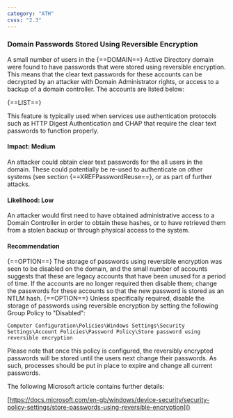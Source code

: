 ```yaml
---
category: "ATH"
cvss: "2.3"
---
```

### Domain Passwords Stored Using Reversible Encryption
A small number of users in the {==DOMAIN==} Active Directory domain were found to have passwords that were stored using reversible encryption. This means that the clear text passwords for these accounts can be decrypted by an attacker with Domain Administrator rights, or access to a backup of a domain controller. The accounts are listed below:

{==LIST==}

This feature is typically used when services use authentication protocols such as HTTP Digest Authentication and CHAP that require the clear text passwords to function properly.
#### Impact: Medium
An attacker could obtain clear text passwords for the all users in the domain. These could potentially be re-used to authenticate on other systems (see section {==XREFPasswordReuse==}, or as part of further attacks.
#### Likelihood: Low
An attacker would first need to have obtained administrative access to a Domain Controller in order to obtain these hashes, or to have retrieved them from a stolen backup or through physical access to the system.
#### Recommendation
{==OPTION==} The storage of passwords using reversible encryption was seen to be disabled on the domain, and the small number of accounts suggests that these are legacy accounts that have been unused for a period of time. If the accounts are no longer required then disable them; change the passwords for these accounts so that the new password is stored as an NTLM hash.
{==OPTION==} Unless specifically required, disable the storage of passwords using reversible encryption by setting the following Group Policy to "Disabled":

```
Computer Configuration\Policies\Windows Settings\Security Settings\Account Policies\Password Policy\Store password using reversible encryption
```

Please note that once this policy is configured, the reversibly encrypted passwords will be stored until the users next change their passwords. As such, processes should be put in place to expire and change all current passwords.

The following Microsoft article contains further details:

[https://docs.microsoft.com/en-gb/windows/device-security/security-policy-settings/store-passwords-using-reversible-encryption]()
